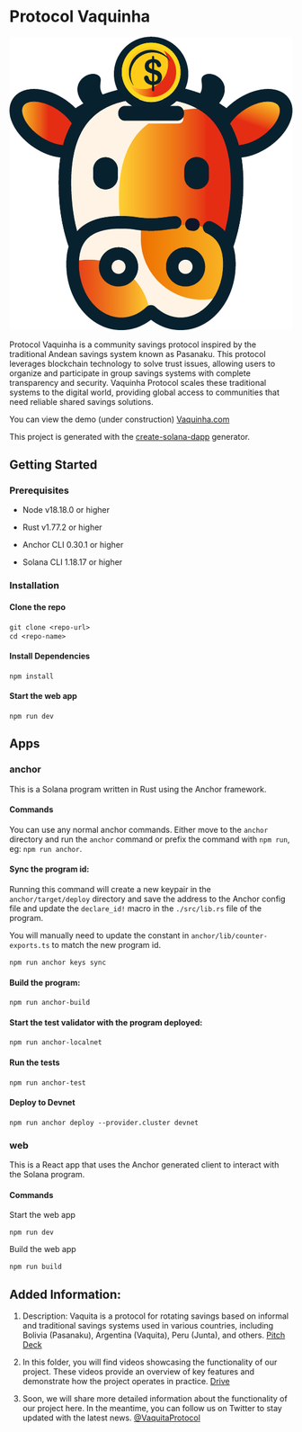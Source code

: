 # Protocol Vaquinha

![Texto alternativo](/vaquina.png)

Protocol Vaquinha is a community savings protocol inspired by the traditional Andean savings system known as Pasanaku. This protocol leverages blockchain technology to solve trust issues, allowing users to organize and participate in group savings systems with complete transparency and security. Vaquinha Protocol scales these traditional systems to the digital world, providing global access to communities that need reliable shared savings solutions.

You can view the demo (under construction) [Vaquinha.com](https://www.google.com)

This project is generated with the [create-solana-dapp](https://vaquinha-seven.vercel.app/) generator.

## Getting Started

### Prerequisites

- Node v18.18.0 or higher

- Rust v1.77.2 or higher
- Anchor CLI 0.30.1 or higher
- Solana CLI 1.18.17 or higher

### Installation

#### Clone the repo

```shell
git clone <repo-url>
cd <repo-name>
```

#### Install Dependencies

```shell
npm install
```

#### Start the web app

```
npm run dev
```

## Apps

### anchor

This is a Solana program written in Rust using the Anchor framework.

#### Commands

You can use any normal anchor commands. Either move to the `anchor` directory and run the `anchor` command or prefix the command with `npm run`, eg: `npm run anchor`.

#### Sync the program id:

Running this command will create a new keypair in the `anchor/target/deploy` directory and save the address to the Anchor config file and update the `declare_id!` macro in the `./src/lib.rs` file of the program.

You will manually need to update the constant in `anchor/lib/counter-exports.ts` to match the new program id.

```shell
npm run anchor keys sync
```

#### Build the program:

```shell
npm run anchor-build
```

#### Start the test validator with the program deployed:

```shell
npm run anchor-localnet
```

#### Run the tests

```shell
npm run anchor-test
```

#### Deploy to Devnet

```shell
npm run anchor deploy --provider.cluster devnet
```

### web

This is a React app that uses the Anchor generated client to interact with the Solana program.

#### Commands

Start the web app

```shell
npm run dev
```

Build the web app

```shell
npm run build
```

## Added Information:

1. Description: Vaquita is a protocol for rotating savings based on informal and traditional savings systems used in various countries, including Bolivia (Pasanaku), Argentina (Vaquita), Peru (Junta), and others. [Pitch Deck](https://www.canva.com/design/DAGTBA2Xyd0/dPTy43Ze_Q4nlW3oXM7yjA/edit?utm_content=DAGTBA2Xyd0&utm_campaign=designshare&utm_medium=link2&utm_source=sharebutton)

2. In this folder, you will find videos showcasing the functionality of our project. These videos provide an overview of key features and demonstrate how the project operates in practice. [Drive](https://drive.google.com/drive/folders/1LzhAUhjTEN72tB0uCMhH9dTVydrg0A7C)

3. Soon, we will share more detailed information about the functionality of our project here. In the meantime, you can follow us on Twitter to stay updated with the latest news. [@VaquitaProtocol](https://x.com/VaquitaProtocol)
